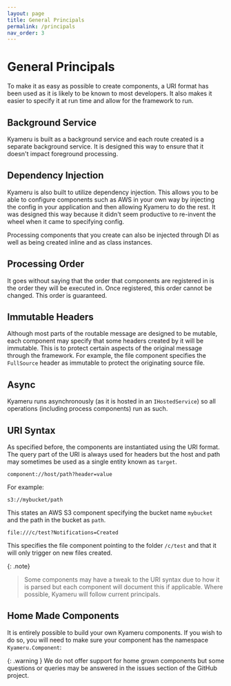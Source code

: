 ```yaml
---
layout: page
title: General Principals
permalink: /principals
nav_order: 3
---
```


# General Principals

To make it as easy as possible to create components, a URI format has been used as it is likely to be known to most developers. It also makes it easier to specify it at run time and allow for the framework to run.

## Background Service

Kyameru is built as a background service and each route created is a separate background service. It is designed this way to ensure that it doesn't impact foreground processing.

## Dependency Injection

Kyameru is also built to utilize dependency injection. This allows you to be able to configure components such as AWS in your own way by injecting the config in your application and then allowing Kyameru to do the rest. It was designed this way because it didn't seem productive to re-invent the wheel when it came to specifying config.

Processing components that you create can also be injected through DI as well as being created inline and as class instances.

## Processing Order

It goes without saying that the order that components are registered in is the order they will be executed in. Once registered, this order cannot be changed. This order is guaranteed.

## Immutable Headers

Although most parts of the routable message are designed to be mutable, each component may specify that some headers created by it will be immutable. This is to protect certain aspects of the original message through the framework. For example, the file component specifies the `FullSource` header as immutable to protect the originating source file.

## Async

Kyameru runs asynchronously (as it is hosted in an `IHostedService`) so all operations (including process components) run as such.

## URI Syntax

As specified before, the components are instantiated using the URI format. The query part of the URI is always used for headers but the host and path may sometimes be used as a single entity known as `target`.

```
component://host/path?header=value
```

For example:

```
s3://mybucket/path
```
This states an AWS S3 component specifying the bucket name `mybucket` and the path in the bucket as `path`.


```
file:///c/test?Notifications=Created
```

This specifies the file component pointing to the folder `/c/test` and that it will only trigger on new files created.

{: .note}
> Some components may have a tweak to the URI syntax due to how it is parsed but each component will document this if applicable. Where possible, Kyameru will follow current principals.

## Home Made Components

It is entirely possible to build your own Kyameru components. If you wish to do so, you will need to make sure your component has the namespace `Kyameru.Component`:

{: .warning }
We do not offer support for home grown components but some questions or queries may be answered in the issues section of the GitHub project.